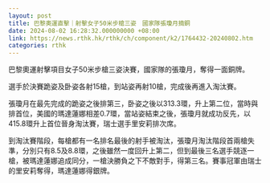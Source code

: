 ```yaml
---
layout: post
title: 巴黎奧運直擊｜射擊女子50米步槍三姿　國家隊張瓊月摘銅
date: 2024-08-02 16:28:32.000000000 +08:00
link: https://news.rthk.hk/rthk/ch/component/k2/1764432-20240802.htm
categories: rthk
---
```


巴黎奧運射擊項目女子50米步槍三姿決賽，國家隊的張瓊月，奪得一面銅牌。

選手於決賽跪姿及卧姿各射15槍，到站姿再射10槍，完成後再進入淘汰賽。

張瓊月在最先完成的跪姿之後排第三，卧姿之後以313.3環，升上第二位，當時與排首位，美國的瑪達蓮娜相差0.7環，當站姿結束之後，張瓊月就成功反先，以415.8環升上首位晉身淘汰賽，瑞士選手里安莉排次席。

到淘汰賽階段，每槍都有一名排名最後的射手被淘汰，張瓊月淘汰階段首兩槍失準，分別只有8.5及8.8環，之後雖然一度回升上第二，但到最後三名選手競逐一槍，被瑪達蓮娜追成同分，一槍決勝負之下不敵對手，得第三名。賽事冠軍由瑞士的里安莉奪得，瑪達蓮娜得銀牌。
